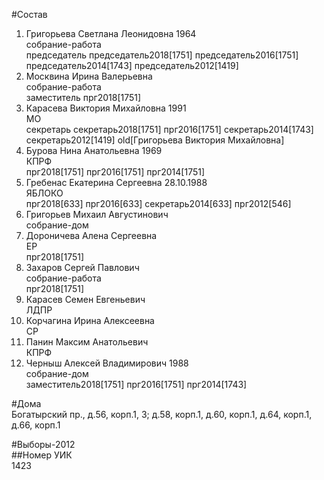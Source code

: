 #Состав  
1. Григорьева Светлана Леонидовна 1964  
    собрание-работа  
    председатель председатель2018[1751] председатель2016[1751] председатель2014[1743] председатель2012[1419]  
2. Москвина Ирина Валерьевна  
    собрание-работа  
    заместитель прг2018[1751]  
3. Карасева Виктория Михайловна 1991  
    МО  
    секретарь секретарь2018[1751] прг2016[1751] секретарь2014[1743] секретарь2012[1419] old[Григорьева Виктория Михайловна]  
4. Бурова Нина Анатольевна 1969  
    КПРФ  
    прг2018[1751] прг2016[1751] прг2014[1751]  
5. Гребенас Екатерина Сергеевна 28.10.1988  
    ЯБЛОКО  
    прг2018[633] прг2016[633] секретарь2014[633] прг2012[546]  
6. Григорьев Михаил Августинович  
    собрание-дом  
7. Дороничева Алена Сергеевна  
    ЕР  
    прг2018[1751]  
8. Захаров Сергей Павлович  
    собрание-работа  
    прг2018[1751]  
9. Карасев Семен Евгеньевич  
    ЛДПР  
10. Корчагина Ирина Алексеевна  
    СР  
11. Панин Максим Анатольевич  
    КПРФ  
12. Черныш Алексей Владимирович 1988  
    собрание-дом  
    заместитель2018[1751] прг2016[1751] прг2014[1743]  
  
#Дома  
Богатырский пр., д.56, корп.1, 3; д.58, корп.1, д.60, корп.1, д.64, корп.1, д.66, корп.1  
  
#Выборы-2012  
##Номер УИК  
1423  
